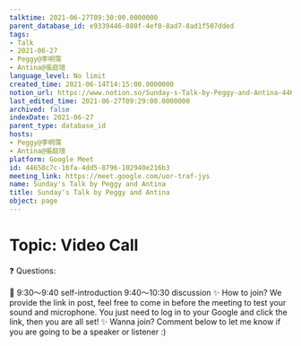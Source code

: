 ```yaml
---
talktime: 2021-06-27T09:30:00.0000000
parent_database_id: e9339446-880f-4ef0-8ad7-8ad1f507dded
tags:
- Talk
- 2021-06-27
- Peggy@李明霈
- Antina@張庭瑄
language_level: No limit
created_time: 2021-06-14T14:15:00.0000000
notion_url: https://www.notion.so/Sunday-s-Talk-by-Peggy-and-Antina-44658c7c16fa4dd58796102940e216b3
last_edited_time: 2021-06-27T09:29:00.0000000
archived: false
indexDate: 2021-06-27
parent_type: database_id
hosts:
- Peggy@李明霈
- Antina@張庭瑄
platform: Google Meet
id: 44658c7c-16fa-4dd5-8796-102940e216b3
meeting_link: https://meet.google.com/uor-traf-jys
name: Sunday's Talk by Peggy and Antina
title: Sunday's Talk by Peggy and Antina
object: page
---
```


# Topic: Video Call  
❓
Questions:
   
   
   
   
   
📅
9:30～9:40 self-introduction
9:40～10:30 discussion
✨
How to join?
We provide the link in post, feel free to come in before the meeting to test your sound and microphone. You just need to log in to your Google and click the link, then you are all set!
✨
Wanna join?
Comment below to let me know if you are going to be a speaker or listener :)

